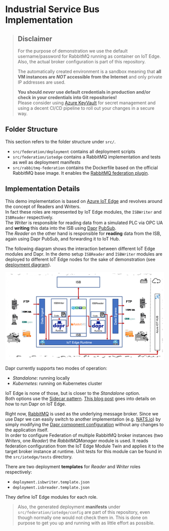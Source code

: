 # Industrial Service Bus Implementation

> ## Disclaimer
>
> For the purpose of demonstration we use the default username/password for RabbitMQ running as container on IoT Edge.
> Also, the actual broker configuration is part of this repository.
>
> The automatically created environment is a sandbox meaning that __all VM instances are _NOT_ accessible from the Internet__ and only private IP addresses are used.
>
> __You should _never_ use default credentials in production and/or check in your credentials into Git repositories!__  
> Please consider using [Azure KeyVault](https://docs.microsoft.com/en-us/azure/key-vault/basic-concepts) for secret management and using a decent CI/CD pipeline to roll out your changes in a secure way.

## Folder Structure

This section refers to the folder structure under `src/`.

- `src/federation/deployment` contains all deployment scripts
- `src/federation/iotedge` contains a RabbitMQ implementation and tests as well as deployment manifests
- `src/rabbitmq-federation` contains the Dockerfile based on the official RabbitMQ base image. It enables the [RabbitMQ federation plugin](https://www.rabbitmq.com/federation.html).

## Implementation Details

This demo implementation is based on [Azure IoT Edge](https://docs.microsoft.com/en-us/azure/iot-edge/about-iot-edge) and revolves around the concept of Readers and Writers.  
In fact these roles are represented by IoT Edge modules, the `ISBWriter` and `ISBReader` respectively.  
The _Writer_ is responsible for reading data from a simulated PLC via OPC UA and __writing__ this data into the ISB using [Dapr](https://dapr.io/) [PubSub](https://github.com/dapr/samples/tree/master/4.pub-sub).  
The _Reader_ on the other hand is responsible for __reading__ data from the ISB, again using Dapr PubSub, and forwarding it to IoT Hub.

The following diagram shows the interaction between different IoT Edge modules and Dapr. In the demo setup `ISBReader` and `ISBWriter` modules are deployed to different IoT Edge nodes for the sake of demonstration (see [deployment diagram](deployment/img/deployment.png)).

![ISB Implementation with IoT Edge](img/isb_iotedge1.png)

Dapr currently supports two modes of operation:

- _Standalone_: running locally
- _Kubernetes_: running on Kubernetes cluster

IoT Edge is none of those, but is closer to the _Standalone_ option.  
Both options use the [Sidecar pattern](https://docs.microsoft.com/en-us/azure/architecture/patterns/sidecar). [This blog post](https://medium.com/@vslepakov/dapr-on-azure-iot-edge-31c7020c8cda) goes into details on how to run Dapr on IoT Edge.  

Right now, [RabbitMQ](https://www.rabbitmq.com/) is used as the underlying message broker.
Since we use Dapr we can easily switch to another implementation (e.g. [NATS.io](https://nats.io/)) by simply modifying the [Dapr component configuration](iotedge/modules/ISBWriter/components/rabbitmq.yaml) without any changes to the application itself.  
In order to configure Federation of multiple RabbitMQ broker instances (two _Writers_, one _Reader_) the _RabbitMQManager_ module is used. It reads federation configuration from the IoT Edge Module Twin and applies it to the target broker instance at runtime. Unit tests for this module can be found in the `src/iotedge/tests` directory.

There are two deployment __templates__ for _Reader_ and _Writer_ roles respectively:

- `deployment.isbwriter.template.json`
- `deployment.isbreader.template.json`

They define IoT Edge modules for each role.

> Also, the generated deployment __manifests__ under `src/federation/iotedge/config` are part of this repository, even though normally one would not check them in.
This is done on purpose to get you up and running with as little effort as possible.
